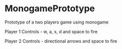 # MonogamePrototype
Prototype of a two players game using monogame

Player 1 Controls - w, a, s, d and space to fire

Player 2 Controls - directional arrows and space to fire
